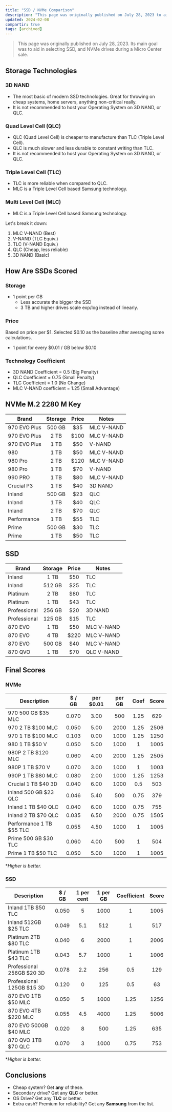 ```yaml
---
title: "SSD / NVMe Comparison"
description: "This page was originally published on July 28, 2023 to aid in selecting SSD, NVMe drives to take advantage of an current Micro Center sale."
updated: 2024-02-08
compartir: true
tags: [archived]
---
```


> This page was originally published on July 28, 2023. Its main goal was to aid in selecting SSD, and NVMe drives during a Micro Center sale.

## Storage Technologies

### 3D NAND

- The most basic of modern SSD technologies. Great for throwing on cheap systems, home servers, anything non-critical really.
- It is not recommended to host your Operating System on 3D NAND, or QLC.

### Quad Level Cell (QLC)

- QLC (Quad Level Cell) is cheaper to manufacture than TLC (Triple Level Cell).
- QLC is much slower and less durable to constant writing than TLC.
- It is not recommended to host your Operating System on 3D NAND, or QLC.

### Triple Level Cell (TLC)

- TLC is more reliable when compared to QLC.
- MLC is a Triple Level Cell based Samsung technology.

### Multi Level Cell (MLC)

- MLC is a Triple Level Cell based Samsung technology.

Let's break it down:

1. MLC V-NAND (Best)
2. V-NAND (TLC Equiv.)
3. TLC (V-NAND Equiv.)
4. QLC (Cheap, less reliable)
5. 3D NAND (Basic)

## How Are SSDs Scored

### Storage

- 1 point per GB
	- Less accurate the bigger the SSD
	- 3 TB and higher drives scale exp/log instead of linearly.

### Price

Based on price per $1.
Selected $0.10 as the baseline after averaging some calculations.

- 1 point for every $0.01 / GB below $0.10

### Technology Coefficient

- 3D NAND Coefficient = 0.5 (Big Penalty)
- QLC Coefficient = 0.75 (Small Penalty)
- TLC Coefficient = 1.0 (No Change)
- MLC V-NAND coefficient = 1.25 (Small Advantage)

## NVMe M.2 2280 M Key

| Brand        | Storage | Price | Notes      |
| ------------ |:-------:|:-----:| ---------- |
| 970 EVO Plus | 500 GB  |  $35  | MLC V-NAND |
| 970 EVO Plus |  2 TB   | $100  | MLC V-NAND |
| 970 EVO Plus |  1 TB   |  $50  | V-NAND     |
| 980          |  1 TB   |  $50  | MLC V-NAND |
| 980 Pro      |  2 TB   | $120  | MLC V-NAND |
| 980 Pro      |  1 TB   |  $70  | V-NAND     |
| 990 PRO      |  1 TB   |  $80  | MLC V-NAND |
| Crucial P3   |  1 TB   |  $40  | 3D NAND    |
| Inland       | 500 GB  |  $23  | QLC        |
| Inland       |  1 TB   |  $40  | QLC        |
| Inland       |  2 TB   |  $70  | QLC        |
| Performance  |  1 TB   |  $55  | TLC        |
| Prime        | 500 GB  |  $30  | TLC        |
| Prime        |  1 TB   |  $50  | TLC        |

## SSD

| Brand        | Storage | Price | Notes      |
| ------------ |:-------:|:-----:| ---------- |
| Inland       |  1 TB   |  $50  | TLC        |
| Inland       | 512 GB  |  $25  | TLC        |
| Platinum     |  2 TB   |  $80  | TLC        |
| Platinum     |  1 TB   |  $43  | TLC        |
| Professional | 256 GB  |  $20  | 3D NAND    |
| Professional | 125 GB  |  $15  | TLC        |
| 870 EVO      |  1 TB   |  $50  | MLC V-NAND |
| 870 EVO      |  4 TB   | $220  | MLC V-NAND |
| 870 EVO      | 500 GB  |  $40  | MLC V-NAND |
| 870 QVO      |  1 TB   |  $70  | QLC V-NAND |

## Final Scores

### NVMe

| Description | $ / GB | per $0.01 | per GB | Coef | Score |
| ------------------------ |:------:|:-------------:|:--------:|:-----------:|:-----:|
| 970 500 GB $35 MLC       | 0.070  |     3.00      |   500    |    1.25     |  629  |
| 970 2 TB $100 MLC | 0.050 | 5.00 | 2000 | 1.25 | 2506 |
| 970 1 TB $100 MLC        | 0.103  |     0.00      |   1000   |    1.25     | 1250  |
| 980 1 TB $50 V | 0.050 | 5.00 | 1000 | 1 | 1005 |
| 980P 2 TB $120 MLC       | 0.060  |     4.00      |   2000   |    1.25     | 2505  |
| 980P 1 TB $70 V | 0.070 | 3.00 | 1000 | 1 | 1003 |
| 990P 1 TB $80 MLC        | 0.080  |     2.00      |   1000   |    1.25     | 1253  |
| Crucial 1 TB $40 3D | 0.040 | 6.00 | 1000 | 0.5 | 503 |
| Inland 500 GB $23 QLC    | 0.046  |     5.40      |   500    |    0.75     |  379  |
| Inland 1 TB $40 QLC | 0.040 | 6.00 | 1000 | 0.75 | 755 |
| Inland 2 TB $70 QLC      | 0.035  |     6.50      |   2000   |    0.75     | 1505  |
| Performance 1 TB $55 TLC | 0.055 | 4.50 | 1000 | 1 | 1005 |
| Prime 500 GB $30 TLC     | 0.060  |     4.00      |   500    |      1      |  504  |
| Prime 1 TB $50 TLC | 0.050 | 5.00 | 1000 | 1 | 1005 |
\*_Higher is better._

### SSD

| Description | $ / GB | 1 per cent | 1 per GB | Coefficient | Score |
| ------------------------- |:------:|:----------:|:--------:|:-----------:|:-----:|
| Inland 1TB $50 TLC | 0.050 | 5 | 1000 | 1 | 1005 |
| Inland 512GB $25 TLC      | 0.049  |    5.1     |   512    |      1      |  517  |
| Platinum 2TB $80 TLC | 0.040 | 6 | 2000 | 1 | 2006 |
| Platinum 1TB $43 TLC      | 0.043  |    5.7     |   1000   |      1      | 1006  |
| Professional 256GB $20 3D | 0.078 | 2.2 | 256 | 0.5 | 129 |
| Professional 125GB $15 3D | 0.120  |     0      |   125    |     0.5     |  63   |
| 870 EVO 1TB $50 MLC | 0.050 | 5 | 1000 | 1.25 | 1256 |
| 870 EVO 4TB $220 MLC      | 0.055  |    4.5     |   4000   |    1.25     | 5006  |
| 870 EVO 500GB $40 MLC | 0.020 | 8 | 500 | 1.25 | 635 |
| 870 QVO 1TB $70 QLC | 0.070 | 3 | 1000 | 0.75 | 753 |
\*_Higher is better._

## Conclusions

- Cheap system? Get **any** of these.
- Secondary drive? Get any **QLC** or better.
- OS Drive? Get any **TLC** or better.
- Extra cash? Premium for reliability? Get any **Samsung** from the list.

